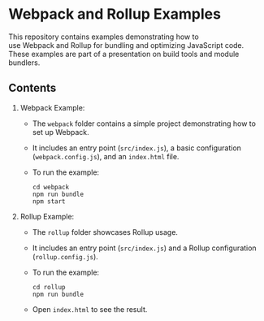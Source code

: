 Webpack and Rollup Examples
===========================

This repository contains examples demonstrating how to use Webpack and Rollup for bundling and optimizing JavaScript code. These examples are part of a presentation on build tools and module bundlers.

Contents
--------

1.  Webpack Example:

    -   The `webpack` folder contains a simple project demonstrating how to set up Webpack.
    -   It includes an entry point (`src/index.js`), a basic configuration (`webpack.config.js`), and an `index.html` file.
    -   To run the example:

        ```
        cd webpack
        npm run bundle
        npm start

        ```

2.  Rollup Example:

    -   The `rollup` folder showcases Rollup usage.
    -   It includes an entry point (`src/index.js`) and a Rollup configuration (`rollup.config.js`).
    -   To run the example:

        ```
        cd rollup
        npm run bundle

        ```
    -   Open ` index.html ` to see the result.
